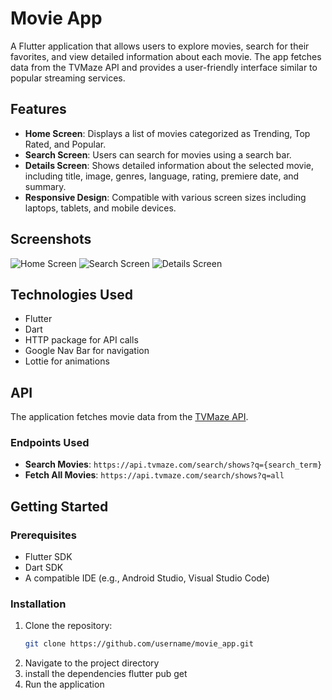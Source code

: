 # Movie App

A Flutter application that allows users to explore movies, search for their favorites, and view detailed information about each movie. The app fetches data from the TVMaze API and provides a user-friendly interface similar to popular streaming services.

## Features

- **Home Screen**: Displays a list of movies categorized as Trending, Top Rated, and Popular.
- **Search Screen**: Users can search for movies using a search bar.
- **Details Screen**: Shows detailed information about the selected movie, including title, image, genres, language, rating, premiere date, and summary.
- **Responsive Design**: Compatible with various screen sizes including laptops, tablets, and mobile devices.

## Screenshots

![Home Screen](screenshots/home_screen.jpg)
![Search Screen](screenshots/search_screen.png)
![Details Screen](screenshots/details_screen.png)

## Technologies Used

- Flutter
- Dart
- HTTP package for API calls
- Google Nav Bar for navigation
- Lottie for animations

## API

The application fetches movie data from the [TVMaze API](https://api.tvmaze.com).

### Endpoints Used

- **Search Movies**: `https://api.tvmaze.com/search/shows?q={search_term}`
- **Fetch All Movies**: `https://api.tvmaze.com/search/shows?q=all`

## Getting Started

### Prerequisites

- Flutter SDK
- Dart SDK
- A compatible IDE (e.g., Android Studio, Visual Studio Code)

### Installation

1. Clone the repository:
   ```bash
   git clone https://github.com/username/movie_app.git
2. Navigate to the project directory
3. install the dependencies
   flutter pub get
4. Run the application
